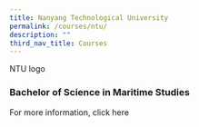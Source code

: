 ```yaml
---
title: Nanyang Technological University
permalink: /courses/ntu/
description: ""
third_nav_title: Courses
---
```

NTU logo

### Bachelor of Science in Maritime Studies


For more information, click here